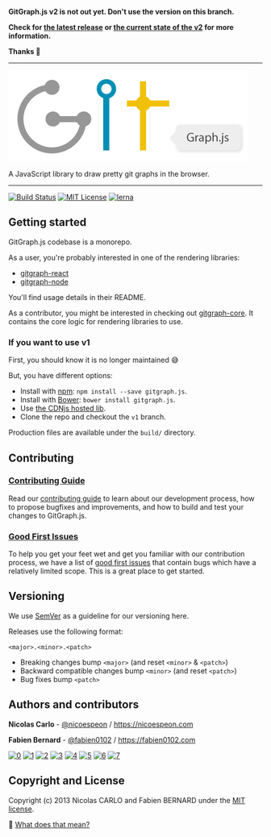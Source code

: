 **GitGraph.js v2 is not out yet. Don't use the version on this branch.**

**Check for [the latest release][latest-release] or [the current state of the v2](https://github.com/nicoespeon/gitgraph.js/issues/187) for more information.**

**Thanks 🙏**

---

![GitGraph.js](/assets/logo/gitgraph-logo.png)

A JavaScript library to draw pretty git graphs in the browser.

---

[![Build Status](https://travis-ci.org/nicoespeon/gitgraph.js.svg?branch=master)](https://travis-ci.org/nicoespeon/gitgraph.js)
[![MIT License](https://img.shields.io/badge/License-MIT-yellow.svg)][license]
[![lerna](https://img.shields.io/badge/maintained%20with-lerna-cc00ff.svg)](https://lernajs.io/)

## Getting started

GitGraph.js codebase is a monorepo.

As a user, you're probably interested in one of the rendering libraries:

- [gitgraph-react][gitgraph-react]
- [gitgraph-node][gitgraph-node]

You'll find usage details in their README.

As a contributor, you might be interested in checking out [gitgraph-core][gitgraph-core]. It contains the core logic for rendering libraries to use.

### If you want to use v1

First, you should know it is no longer maintained 😅

But, you have different options:

- Install with [npm](https://www.npmjs.com): `npm install --save gitgraph.js`.
- Install with [Bower](http://bower.io/): `bower install gitgraph.js`.
- Use [the CDNjs hosted lib](https://cdnjs.com/libraries/gitgraph.js).
- Clone the repo and checkout the `v1` branch.

Production files are available under the `build/` directory.

## Contributing

### [Contributing Guide][contributing]

Read our [contributing guide][contributing] to learn about our development process, how to propose bugfixes and improvements, and how to build and test your changes to GitGraph.js.

### [Good First Issues][good-first-issues]

To help you get your feet wet and get you familiar with our contribution process, we have a list of [good first issues][good-first-issues] that contain bugs which have a relatively limited scope. This is a great place to get started.

## Versioning

We use [SemVer][semver] as a guideline for our versioning here.

Releases use the following format:

```
<major>.<minor>.<patch>
```

- Breaking changes bump `<major>` (and reset `<minor>` & `<patch>`)
- Backward compatible changes bump `<minor>` (and reset `<patch>`)
- Bug fixes bump `<patch>`

## Authors and contributors

**Nicolas Carlo** - [@nicoespeon](https://twitter.com/nicoespeon) / <https://nicoespeon.com>

**Fabien Bernard** - [@fabien0102](https://twitter.com/fabien0102) / <https://fabien0102.com>

[![0](https://sourcerer.io/fame/nicoespeon/nicoespeon/gitgraph.js/images/0)](https://sourcerer.io/fame/nicoespeon/nicoespeon/gitgraph.js/links/0)
[![1](https://sourcerer.io/fame/nicoespeon/nicoespeon/gitgraph.js/images/1)](https://sourcerer.io/fame/nicoespeon/nicoespeon/gitgraph.js/links/1)
[![2](https://sourcerer.io/fame/nicoespeon/nicoespeon/gitgraph.js/images/2)](https://sourcerer.io/fame/nicoespeon/nicoespeon/gitgraph.js/links/2)
[![3](https://sourcerer.io/fame/nicoespeon/nicoespeon/gitgraph.js/images/3)](https://sourcerer.io/fame/nicoespeon/nicoespeon/gitgraph.js/links/3)
[![4](https://sourcerer.io/fame/nicoespeon/nicoespeon/gitgraph.js/images/4)](https://sourcerer.io/fame/nicoespeon/nicoespeon/gitgraph.js/links/4)
[![5](https://sourcerer.io/fame/nicoespeon/nicoespeon/gitgraph.js/images/5)](https://sourcerer.io/fame/nicoespeon/nicoespeon/gitgraph.js/links/5)
[![6](https://sourcerer.io/fame/nicoespeon/nicoespeon/gitgraph.js/images/6)](https://sourcerer.io/fame/nicoespeon/nicoespeon/gitgraph.js/links/6)
[![7](https://sourcerer.io/fame/nicoespeon/nicoespeon/gitgraph.js/images/7)](https://sourcerer.io/fame/nicoespeon/nicoespeon/gitgraph.js/links/7)

## Copyright and License

Copyright (c) 2013 Nicolas CARLO and Fabien BERNARD under the [MIT license][license].

💁‍ [What does that mean?](http://choosealicense.com/licenses/mit/)

[contributing]: CONTRIBUTING.md
[license]: LICENSE.md
[latest-release]: https://github.com/nicoespeon/gitgraph.js/releases/latest
[new-issue]: https://github.com/nicoespeon/gitgraph.js/issues
[good-first-issues]: https://github.com/nicoespeon/gitgraph.js/issues?q=is%3Aissue+is%3Aopen+label%3A%22%3Awave%3A+Good+first+issue%22
[gitgraph-core]: https://github.com/nicoespeon/gitgraph.js/tree/master/packages/gitgraph-core
[gitgraph-react]: https://github.com/nicoespeon/gitgraph.js/tree/master/packages/gitgraph-react
[gitgraph-node]: https://github.com/nicoespeon/gitgraph.js/tree/master/packages/gitgraph-node
[semver]: http://semver.org/

